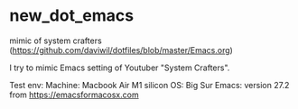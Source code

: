 # new_dot_emacs
mimic of system crafters (https://github.com/daviwil/dotfiles/blob/master/Emacs.org)

I try to mimic Emacs setting of Youtuber "System Crafters".

Test env:
  Machine: Macbook Air M1 silicon
  OS: Big Sur
  Emacs: version 27.2 from https://emacsformacosx.com
